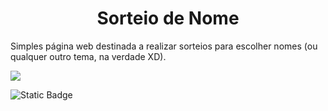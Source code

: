 <h1 align="center"> Sorteio de Nome </h1>

Simples página web destinada a realizar sorteios para escolher nomes (ou qualquer outro tema, na verdade XD). 

<img loading="lazy" src="http://img.shields.io/static/v1?label=STATUS&message=FINALIZADO&color=GREEN&style=for-the-badge"/>

![Static Badge](https://img.shields.io/badge/Javascript-HTML-l?logo=javascript)

